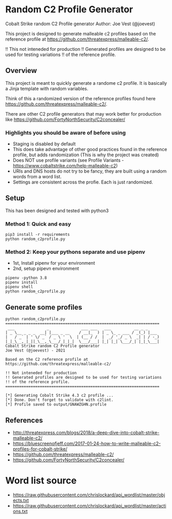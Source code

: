 # Random C2 Profile Generator

Cobalt Strike random C2 Profile generator
Author: Joe Vest (@joevest)

This project is designed to generate malleable c2 profiles based on the reference profile at https://github.com/threatexpress/malleable-c2/. 

!! This not inteneded for production
!! Generated profiles are designed to be used for testing variations 
!! of the reference profile.

## Overview

This project is meant to quickly generate a randome c2 profile. It is basically a Jinja template with random variables. 

Think of this a randomized version of the reference profiles found here https://github.com/threatexpress/malleable-c2/. 

There are other C2 profile generators that may work better for production like https://github.com/FortyNorthSecurity/C2concealer/

### Highlights you should be aware of before using

- Staging is disabled by default
- This does take advantage of other good practices found in the reference profile, but adds randomization (This is why the project was created)
- Does NOT use profile variants (see Profile Variants - https://www.cobaltstrike.com/help-malleable-c2)
- URIs and DNS hosts do not try to be fancy, they are built using a random words from a word list.
- Settings are consistent across the profie. Each is just randomized.

## Setup

This has been designed and tested with python3

### Method 1: Quick and easy

```
pip3 install -r requirements
python random_c2profile.py
```

### Method 2: Keep your pythons separate and use pipenv

- 1st, Install pipenv for your environment
- 2nd, setup pipevn environment

```
pipenv -python 3.8
pipenv install
pipenv shell
python random_c2profile.py
```

## Generate some profiles

```
python random_c2profile.py
===================================================================
 ___              _              ___ ___   ___          __ _ _     
| _ \__ _ _ _  __| |___ _ __    / __|_  ) | _ \_ _ ___ / _(_) |___ 
|   / _` | ' \/ _` / _ \ '  \  | (__ / /  |  _/ '_/ _ \  _| | / -_)
|_|_\__,_|_||_\__,_\___/_|_|_|  \___/___| |_| |_| \___/_| |_|_\___|
Cobalt Strike random C2 Profile generator
Joe Vest (@joevest) - 2021

Based on the C2 reference profile at 
https://github.com/threatexpress/malleable-c2/

!! Not inteneded for production
!! Generated profiles are designed to be used for testing variations 
!! of the reference profile.
===================================================================

[*] Generating Cobalt Strike 4.3 c2 profile ...
[*] Done. Don't forget to validate with c2lint. 
[*] Profile saved to output/GNAWZGHN.profile

```


## References

- http://threatexpress.com/blogs/2018/a-deep-dive-into-cobalt-strike-malleable-c2/
- https://bluescreenofjeff.com/2017-01-24-how-to-write-malleable-c2-profiles-for-cobalt-strike/
- https://github.com/threatexpress/malleable-c2/
- https://github.com/FortyNorthSecurity/C2concealer/

# Word list source
- https://raw.githubusercontent.com/chrislockard/api_wordlist/master/objects.txt
- https://raw.githubusercontent.com/chrislockard/api_wordlist/master/actions.txt
